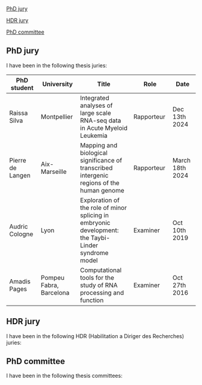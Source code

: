 [PhD jury](phdjury)

[HDR jury](hdrjury)

[PhD committee](phdcommittee)

## PhD jury <a name="phdjury"></a>
I have been in the following thesis juries:
<table>
  <thead>
      <tr>
      <th width=150px>PhD student</th>
      <th width=150px>University</th>
      <th width=400px>Title</th>
      <th width=150px>Role</th>
      <th width=150px>Date</th>
    </tr>
  </thead>
  <tbody>
    <tr>
      <td>Raissa Silva</td>
      <td>Montpellier</td>
      <td>Integrated analyses of large scale RNA-seq data in Acute Myeloid Leukemia</td>
      <td>Rapporteur</td>
      <td>Dec 13th 2024</td>
    </tr>
    <tr>
      <td>Pierre de Langen</td>
      <td>Aix-Marseille</td>
      <td>Mapping and biological significance of transcribed intergenic regions of the human genome</td>
      <td>Rapporteur</td>
      <td>March 18th 2024</td>
    </tr>
    <tr>
      <td>Audric Cologne</td>
      <td>Lyon</td>
      <td>Exploration of the role of minor splicing in embryonic development: the Taybi-Linder syndrome model</td>
      <td>Examiner</td>
      <td>Oct 10th 2019</td>
    </tr>
    <tr>
      <td>Amadis Pages</td>
      <td>Pompeu Fabra, Barcelona</td>
      <td>Computational tools for the study of RNA processing and function</td>
      <td>Examiner</td>
      <td>Oct 27th 2016</td>
    </tr>
  </tbody>
</table>

## HDR jury <a name="hdrjury"></a>
I have been in the following HDR (Habilitation a Diriger des Recherches) juries:

## PhD committee <a name="phdcommittee"></a>
I have been in the following thesis committees:


